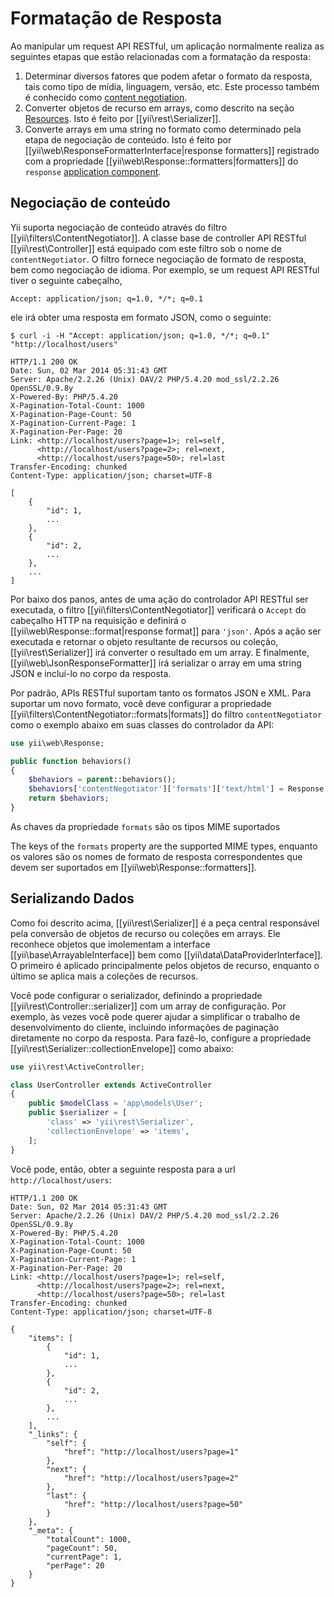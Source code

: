 Formatação de Resposta
===================

Ao manipular um request API RESTful, um aplicação normalmente realiza as seguintes etapas que estão relacionadas com a formatação da resposta:

1. Determinar diversos fatores que podem afetar o formato da resposta, tais como tipo de mídia, linguagem, versão, etc. Este processo também é conhecido como [content negotiation](http://en.wikipedia.org/wiki/Content_negotiation).
2. Converter objetos de recurso em arrays, como descrito na seção [Resources](rest-resources.md). Isto é feito por [[yii\rest\Serializer]].
3. Converte arrays em uma string no formato como determinado pela etapa de negociação de conteúdo. Isto é feito por [[yii\web\ResponseFormatterInterface|response formatters]] registrado com a propriedade [[yii\web\Response::formatters|formatters]] do `response` [application component](structure-application-components.md).


## Negociação de conteúdo <span id="content-negotiation"></span>

Yii suporta negociação de conteúdo através do filtro [[yii\filters\ContentNegotiator]]. A classe base de controller API RESTful [[yii\rest\Controller]] está equipado com este filtro sob o nome de `contentNegotiator`. O filtro fornece negociação de formato de resposta, bem como negociação de idioma. Por exemplo, se um request API RESTful tiver o seguinte cabeçalho,

```
Accept: application/json; q=1.0, */*; q=0.1
```

ele irá obter uma resposta em formato JSON, como o seguinte:

```
$ curl -i -H "Accept: application/json; q=1.0, */*; q=0.1" "http://localhost/users"

HTTP/1.1 200 OK
Date: Sun, 02 Mar 2014 05:31:43 GMT
Server: Apache/2.2.26 (Unix) DAV/2 PHP/5.4.20 mod_ssl/2.2.26 OpenSSL/0.9.8y
X-Powered-By: PHP/5.4.20
X-Pagination-Total-Count: 1000
X-Pagination-Page-Count: 50
X-Pagination-Current-Page: 1
X-Pagination-Per-Page: 20
Link: <http://localhost/users?page=1>; rel=self,
      <http://localhost/users?page=2>; rel=next,
      <http://localhost/users?page=50>; rel=last
Transfer-Encoding: chunked
Content-Type: application/json; charset=UTF-8

[
    {
        "id": 1,
        ...
    },
    {
        "id": 2,
        ...
    },
    ...
]
```

Por baixo dos panos, antes de uma ação do controlador API RESTful ser executada, o filtro [[yii\filters\ContentNegotiator]] verificará o `Accept` do cabeçalho HTTP na requisição e definirá o [[yii\web\Response::format|response format]] para `'json'`. Após a ação ser executada e retornar o objeto resultante de recursos ou coleção, [[yii\rest\Serializer]] irá converter o resultado em um array. E finalmente, [[yii\web\JsonResponseFormatter]] irá serializar o array em uma string JSON e incluí-lo no corpo da resposta.

Por padrão, APIs RESTful suportam tanto os formatos JSON e XML. Para suportar um novo formato, você deve configurar a propriedade [[yii\filters\ContentNegotiator::formats|formats]] do filtro `contentNegotiator` como o exemplo abaixo em suas classes do controlador da API:

```php
use yii\web\Response;

public function behaviors()
{
    $behaviors = parent::behaviors();
    $behaviors['contentNegotiator']['formats']['text/html'] = Response::FORMAT_HTML;
    return $behaviors;
}
```


As chaves da propriedade `formats` são os tipos MIME suportados

The keys of the `formats` property are the supported MIME types, enquanto os valores são os nomes de formato de resposta correspondentes que devem ser suportados em
 [[yii\web\Response::formatters]].


## Serializando Dados <span id="data-serializing"></span>

Como foi descrito acima, [[yii\rest\Serializer]] é a peça central responsável pela conversão de objetos de recurso ou coleções em arrays. Ele reconhece objetos que imolementam a interface [[yii\base\ArrayableInterface]] bem como [[yii\data\DataProviderInterface]]. O primeiro é aplicado principalmente pelos objetos de recurso, enquanto o último se aplica mais a coleções de recursos.

Você pode configurar o serializador, definindo a propriedade [[yii\rest\Controller::serializer]] com um array de configuração.
Por exemplo, às vezes você pode querer ajudar a simplificar o trabalho de desenvolvimento do cliente, incluindo informações de paginação diretamente no corpo da resposta. Para fazê-lo, configure a propriedade [[yii\rest\Serializer::collectionEnvelope]] como abaixo:

```php
use yii\rest\ActiveController;

class UserController extends ActiveController
{
    public $modelClass = 'app\models\User';
    public $serializer = [
        'class' => 'yii\rest\Serializer',
        'collectionEnvelope' => 'items',
    ];
}
```

Você pode, então, obter a seguinte resposta para a url `http://localhost/users`:

```
HTTP/1.1 200 OK
Date: Sun, 02 Mar 2014 05:31:43 GMT
Server: Apache/2.2.26 (Unix) DAV/2 PHP/5.4.20 mod_ssl/2.2.26 OpenSSL/0.9.8y
X-Powered-By: PHP/5.4.20
X-Pagination-Total-Count: 1000
X-Pagination-Page-Count: 50
X-Pagination-Current-Page: 1
X-Pagination-Per-Page: 20
Link: <http://localhost/users?page=1>; rel=self,
      <http://localhost/users?page=2>; rel=next,
      <http://localhost/users?page=50>; rel=last
Transfer-Encoding: chunked
Content-Type: application/json; charset=UTF-8

{
    "items": [
        {
            "id": 1,
            ...
        },
        {
            "id": 2,
            ...
        },
        ...
    ],
    "_links": {
        "self": {
            "href": "http://localhost/users?page=1"
        },
        "next": {
            "href": "http://localhost/users?page=2"
        },
        "last": {
            "href": "http://localhost/users?page=50"
        }
    },
    "_meta": {
        "totalCount": 1000,
        "pageCount": 50,
        "currentPage": 1,
        "perPage": 20
    }
}
```

